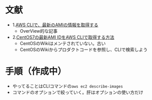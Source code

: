 # 文献
- 1.[AWS CLIで、最新のAMIの情報を取得する](https://qiita.com/charon/items/18d9d582ea6c8960f274)
  - OverView的な記事
- 2.[CentOS7の最新AMI IDをAWS CLIで取得する方法](https://dev.classmethod.jp/articles/get_latest_centos_ami_id/)
  - CentOSのWikiはメンテされていない。古い
  - CentOSのWikiからプロダクトコードを参照し、CLIで検索しよう

# 手順（作成中）
- やってることはCLIコマンドの`aws ec2 describe-images`
- コマンドのオプションで絞っていく。肝はオプションの使い方だけ
